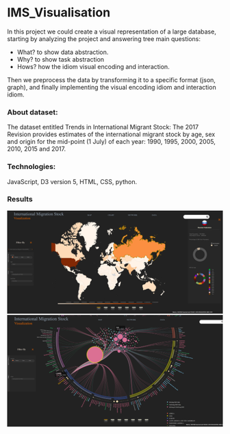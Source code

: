 # IMS_Visualisation

In this project we could create a visual representation of a large database, starting by analyzing the project and answering tree main questions:

- What? to show data abstraction.
- Why? to show task abstraction
- Hows? how the idiom visual encoding and interaction. 

Then we preprocess the data by transforming it to a specific format (json, graph), and finally implementing the visual encoding idiom and 
interaction idiom.


### About dataset:

The dataset entitled Trends in International Migrant Stock: The 2017 Revision provides estimates of the international migrant stock 
by age, sex and origin for the mid-point (1 July) of each year: 1990, 1995, 2000, 2005, 2010, 2015 and 2017.


### Technologies:
JavaScript, D3 version 5, HTML, CSS, python.

### Results

<img src="img/Map.png">

<img src="img/graph.png">
